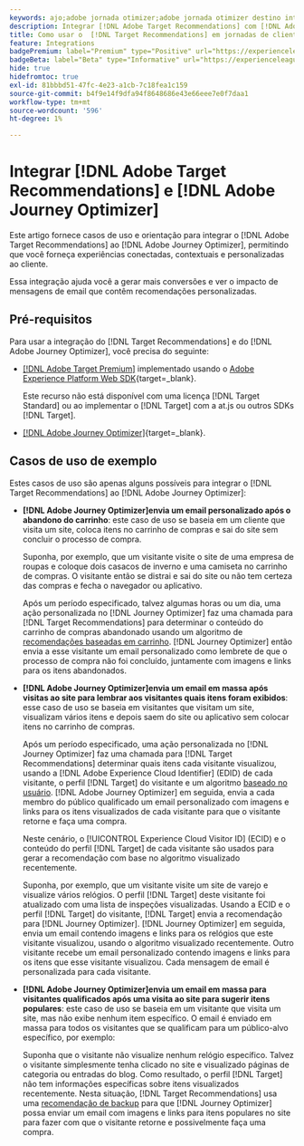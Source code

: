 ```yaml
---
keywords: ajo;adobe jornada otimizer;adobe jornada otimizer destino integração;recomendações;direcionar recomendações;integração;ajo;adobe otimizer;adobe otimizer target integration;recommendations;target recommendations
description: Integrar [!DNL Adobe Target Recommendations] com [!DNL Adobe Journey Optimizer].
title: Como usar o  [!DNL Target Recommendations] em jornadas de clientes usando o  [!DNL Adobe Journey Optimizer]?
feature: Integrations
badgePremium: label="Premium" type="Positive" url="https://experienceleague.adobe.com/docs/target/using/introduction/intro.html?lang=en#premium newtab=true" tooltip="Consulte o que está incluído no Target Premium."
badgeBeta: label="Beta" type="Informative" url="https://experienceleague.adobe.com/docs/target/using/introduction/intro.html?lang=pt-BR#beta newtab=true" tooltip="O que são recursos beta no  [!DNL Adobe Target]."
hide: true
hidefromtoc: true
exl-id: 81bbbd51-47fc-4e23-a1cb-7c18fea1c159
source-git-commit: b4f9e14f9dfa94f8648686e43e66eee7e0f7daa1
workflow-type: tm+mt
source-wordcount: '596'
ht-degree: 1%

---
```


# Integrar [!DNL Adobe Target Recommendations] e [!DNL Adobe Journey Optimizer]

Este artigo fornece casos de uso e orientação para integrar o [!DNL Adobe Target Recommendations] ao [!DNL Adobe Journey Optimizer], permitindo que você forneça experiências conectadas, contextuais e personalizadas ao cliente.

Essa integração ajuda você a gerar mais conversões e ver o impacto de mensagens de email que contêm recomendações personalizadas.

## Pré-requisitos

Para usar a integração do [!DNL Target Recommendations] e do [!DNL Adobe Journey Optimizer], você precisa do seguinte:

* [[!DNL Adobe Target Premium]](/help/main/c-intro/intro.md#premium) implementado usando o [Adobe Experience Platform Web SDK](https://experienceleague.adobe.com/en/docs/target-dev/developer/client-side/aep-web-sdk){target=_blank}.

  Este recurso não está disponível com uma licença [!DNL Target Standard] ou ao implementar o [!DNL Target] com a at.js ou outros SDKs [!DNL Target].

* [[!DNL Adobe Journey Optimizer]](https://experienceleague.adobe.com/en/docs/journey-optimizer/using/ajo-home){target=_blank}.

## Casos de uso de exemplo

Estes casos de uso são apenas alguns possíveis para integrar o [!DNL Target Recommendations] ao [!DNL Adobe Journey Optimizer]:

* **[!DNL Adobe Journey Optimizer]envia um email personalizado após o abandono do carrinho**: este caso de uso se baseia em um cliente que visita um site, coloca itens no carrinho de compras e sai do site sem concluir o processo de compra.

  Suponha, por exemplo, que um visitante visite o site de uma empresa de roupas e coloque dois casacos de inverno e uma camiseta no carrinho de compras. O visitante então se distrai e sai do site ou não tem certeza das compras e fecha o navegador ou aplicativo.

  Após um período especificado, talvez algumas horas ou um dia, uma ação personalizada no [!DNL Journey Optimizer] faz uma chamada para [!DNL Target Recommendations] para determinar o conteúdo do carrinho de compras abandonado usando um algoritmo de [recomendações baseadas em carrinho](/help/main/c-recommendations/c-algorithms/base-the-recommendation-on-a-recommendation-key.md). [!DNL Journey Optimizer] então envia a esse visitante um email personalizado como lembrete de que o processo de compra não foi concluído, juntamente com imagens e links para os itens abandonados.

* **[!DNL Adobe Journey Optimizer]envia um email em massa após visitas ao site para lembrar aos visitantes quais itens foram exibidos**: esse caso de uso se baseia em visitantes que visitam um site, visualizam vários itens e depois saem do site ou aplicativo sem colocar itens no carrinho de compras.

  Após um período especificado, uma ação personalizada no [!DNL Journey Optimizer] faz uma chamada para [!DNL Target Recommendations] determinar quais itens cada visitante visualizou, usando a [!DNL Adobe Experience Cloud Identifier] (EDID) de cada visitante, o perfil [!DNL Target] do visitante e um algoritmo [baseado no usuário](/help/main/c-recommendations/c-algorithms/base-the-recommendation-on-a-recommendation-key.md). [!DNL Adobe Journey Optimizer] em seguida, envia a cada membro do público qualificado um email personalizado com imagens e links para os itens visualizados de cada visitante para que o visitante retorne e faça uma compra.

  Neste cenário, o [!UICONTROL Experience Cloud Visitor ID] (ECID) e o conteúdo do perfil [!DNL Target] de cada visitante são usados para gerar a recomendação com base no algoritmo visualizado recentemente.

  Suponha, por exemplo, que um visitante visite um site de varejo e visualize vários relógios. O perfil [!DNL Target] deste visitante foi atualizado com uma lista de inspeções visualizadas. Usando a ECID e o perfil [!DNL Target] do visitante, [!DNL Target] envia a recomendação para [!DNL Journey Optimizer]. [!DNL Journey Optimizer] em seguida, envia um email contendo imagens e links para os relógios que este visitante visualizou, usando o algoritmo visualizado recentemente. Outro visitante recebe um email personalizado contendo imagens e links para os itens que esse visitante visualizou. Cada mensagem de email é personalizada para cada visitante.

* **[!DNL Adobe Journey Optimizer]envia um email em massa para visitantes qualificados após uma visita ao site para sugerir itens populares**: este caso de uso se baseia em um visitante que visita um site, mas não exibe nenhum item específico. O email é enviado em massa para todos os visitantes que se qualificam para um público-alvo específico, por exemplo:

  Suponha que o visitante não visualize nenhum relógio específico. Talvez o visitante simplesmente tenha clicado no site e visualizado páginas de categoria ou entradas do blog. Como resultado, o perfil [!DNL Target] não tem informações específicas sobre itens visualizados recentemente. Nesta situação, [!DNL Target Recommendations] usa uma [recomendação de backup](/help/main/c-recommendations/c-algorithms/backup-recs.md) para que [!DNL Journey Optimizer] possa enviar um email com imagens e links para itens populares no site para fazer com que o visitante retorne e possivelmente faça uma compra.
